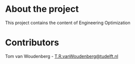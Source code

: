 # About the project
This project contains the content of Engineering Optimization

# Contributors
Tom van Woudenberg - T.R.vanWoudenberg@tudelft.nl
